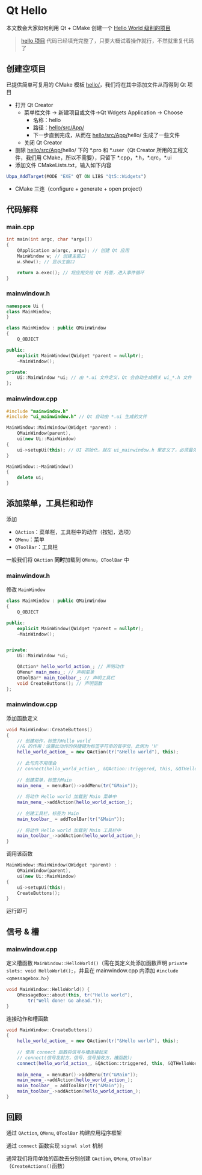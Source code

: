 # Qt Hello

本文教会大家如何利用 Qt + CMake 创建一个 [Hello World 级别的项目](hello/) 

> [hello 项目](hello/) 代码已经填充完整了，只要大概试着操作就行，不然就重复代码了

## 创建空项目

已提供简单可复用的 CMake 模板 [hello/](hello/)，我们将在其中添加文件从而得到 Qt 项目

- 打开 Qt Creator
  - 菜单栏文件 -> 新建项目或文件->Qt Wdgets Application -> Choose
    - 名称：hello
    - 路径：[hello/src/App/](hello/src/App/) 
    - 下一步直到完成，从而在 [hello/src/App/](hello/src/App/)hello/ 生成了一些文件
  - 关闭 Qt Creator
- 删除 [hello/src/App/](hello/src/App/)hello/ 下的 \*.pro 和 \*.user（Qt Creator 所用的工程文件，我们用 CMake，所以不需要），只留下 \*.cpp，\*.h，\*.qrc，\*.ui
- 添加文件 CMakeLists.txt，输入如下内容

```cmake
Ubpa_AddTarget(MODE "EXE" QT ON LIBS "Qt5::Widgets")
```

- CMake 三连（configure + generate + open project）

## 代码解释

### main.cpp

```c++
int main(int argc, char *argv[])
{
    QApplication a(argc, argv); // 创建 Qt 应用
    MainWindow w; // 创建主窗口
    w.show(); // 显示主窗口

    return a.exec(); // 将应用交给 Qt 托管，进入事件循环
}
```

### mainwindow.h

```c++
namespace Ui {
class MainWindow;
}

class MainWindow : public QMainWindow
{
    Q_OBJECT

public:
    explicit MainWindow(QWidget *parent = nullptr);
    ~MainWindow();

private:
    Ui::MainWindow *ui; // 由 *.ui 文件定义，Qt 会自动生成相关 ui_*.h 文件
};
```

### mainwindow.cpp

```c++
#include "mainwindow.h"
#include "ui_mainwindow.h" // Qt 自动由 *.ui 生成的文件

MainWindow::MainWindow(QWidget *parent) :
    QMainWindow(parent),
    ui(new Ui::MainWindow)
{
    ui->setupUi(this); // UI 初始化，就在 ui_mainwindow.h 里定义了，必须最先调用
}

MainWindow::~MainWindow()
{
    delete ui;
}
```

## 添加菜单，工具栏和动作

添加

- `QAction`：菜单栏，工具栏中的动作（按钮，选项）
- `QMenu`：菜单
- `QToolBar`：工具栏

一般我们将 `QAction` **同时**加载到 `QMenu`，`QToolBar` 中

### mainwindow.h

修改 `MainWindow` 

```c++
class MainWindow : public QMainWindow
{
    Q_OBJECT

public:
    explicit MainWindow(QWidget *parent = nullptr);
    ~MainWindow();


private:
    Ui::MainWindow *ui;

    QAction* hello_world_action_; // 声明动作
    QMenu* main_menu_; // 声明菜单
    QToolBar* main_toolbar_; // 声明工具栏
    void CreateButtons(); // 声明函数
};
```

### mainwindow.cpp

添加函数定义

```c++
void MainWindow::CreateButtons()
{
    // 创建动作，标签为Hello world
    //& 的作用：设置此动作的快捷键为标签字符串的首字母，此例为 'H'
    hello_world_action_ = new QAction(tr("&Hello world"), this);
    
    // 此句先不用理会
    // connect(hello_world_action_, &QAction::triggered, this, &QTHelloWorld::HelloWorld);
    
    // 创建菜单，标签为Main
    main_menu_ = menuBar()->addMenu(tr("&Main"));
    
    // 将动作 Hello world 加载到 Main 菜单中
    main_menu_->addAction(hello_world_action_);
    
    // 创建工具栏，标签为 Main
    main_toolbar_ = addToolBar(tr("&Main"));
    
    // 将动作 Hello world 加载到 Main 工具栏中
    main_toolbar_->addAction(hello_world_action_);
}
```

调用该函数

```c++
MainWindow::MainWindow(QWidget *parent) :
    QMainWindow(parent),
    ui(new Ui::MainWindow)
{
    ui->setupUi(this);
    CreateButtons();
}
```

运行即可

## 信号 & 槽

### mainwindow.cpp

定义槽函数 `MainWindow::HelloWorld()`（需在类定义处添加函数声明 `private slots: void HelloWorld();`，并且在 mainwindow.cpp 内添加 `#include <qmessagebox.h>`）

```c++
void MainWindow::HelloWorld() {
    QMessageBox::about(this, tr("Hello world"),
        tr("Well done! Go ahead."));
}
```

连接动作和槽函数

```c++
void MainWindow::CreateButtons()
{
    hello_world_action_ = new QAction(tr("&Hello world"), this);
    
    // 使用 connect 函数将信号与槽连接起来
    // connect(信号发射方，信号，信号接收方，槽函数);
    connect(hello_world_action_, &QAction::triggered, this, &QTHelloWorld::HelloWorld);
    
    main_menu_ = menuBar()->addMenu(tr("&Main"));
    main_menu_->addAction(hello_world_action_);
    main_toolbar_ = addToolBar(tr("&Main"));
    main_toolbar_->addAction(hello_world_action_);
}
```

## 回顾

通过 `QAction`, `QMenu`, `QToolBar` 构建应用程序框架 

通过 `connect` 函数实现 `signal slot` 机制

通常我们将用单独的函数去分别创建 `QAction`, `QMenu`, `QToolBar`（`CreateActions()`函数）

